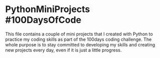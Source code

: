 # PythonMiniProjects #100DaysOfCode
This file contains a couple of mini projects that I created with Python to practice my coding skills as part of the 100days coding challenge. The whole purpose is to stay committed to developing my skills and creating new projects every day, even if it is just a little progress.

